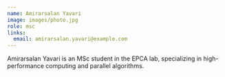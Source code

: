 ```yaml
---
name: Amirarsalan Yavari
image: images/photo.jpg
role: msc
links:
  email: amirarsalan.yavari@example.com
---
```


Amirarsalan Yavari is an MSc student in the EPCA lab, specializing in high-performance computing and parallel algorithms. 